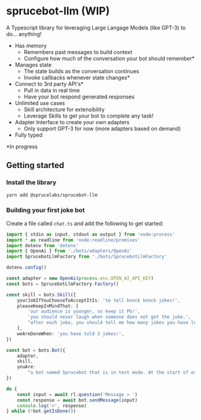 # sprucebot-llm (WIP)
A Typescript library for leveraging Large Langage Models (like GPT-3) to do... anything!

* Has memory
    * Remembers past messages to build context
    * Configure how much of the conversation your bot should remember*
* Manages state
    * The state builds as the conversation continues
    * Invoke callbacks whenever state changes*
* Connect to 3rd party API's*
    * Pull in data in real time
    * Have your bot respond generated responses
* Unlimited use cases
    * Skill architecture for extensibility
    * Leverage Skills to get your bot to complete any task!
* Adapter Interface to create your own adapters
    * Only support GPT-3 for now (more adapters based on demand)
* Fully typed


*In progress
## Getting started

### Install the library

```bash
yarn add @sprucelabs/sprucebot-llm
```

### Building your first joke bot

Create a file called `chat.ts` and add the following to get started:

```ts
import { stdin as input, stdout as output } from 'node:process'
import * as readline from 'node:readline/promises'
import dotenv from 'dotenv'
import { OpenAi } from './bots/adapters/OpenAi'
import SprucebotLlmFactory from './bots/SprucebotLlmFactory'

dotenv.config()

const adapter = new OpenAi(process.env.OPEN_AI_API_KEY)
const bots = SprucebotLlmFactory.Factory()

const skill = bots.Skill({
    yourJobIfYouChooseToAcceptItIs: 'to tell knock knock jokes!',
    pleaseKeepInMindThat: [
        'our audience is younger, so keep it PG!',
        'you should never laugh when someone does not get the joke.',
        "after each joke, you should tell me how many jokes you have left to tell before we're done.",
    ],
    weAreDoneWhen: 'you have told 3 jokes!',
})

const bot = bots.Bot({
    adapter,
    skill,
    youAre:
        "a bot named Sprucebot that is in test mode. At the start of every conversation, you introduce yourself and announce that you are in test mode so I don't get confused! You are young, hip, and adorable. You say things like, 'Jeepers' and 'Golly' because you are so cute!",
})

do {
    const input = await rl.question('Message > ')
    const response = await bot.sendMessage(input)
    console.log('>', response)
} while (!bot.getIsDone())

```